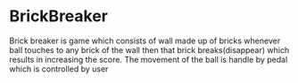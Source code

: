 # BrickBreaker
Brick breaker is game which consists of wall made up of bricks whenever ball touches to any brick of the wall then that brick breaks(disappear) which results in increasing the score. The movement of the ball is handle by pedal which is controlled by user
